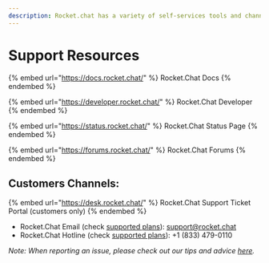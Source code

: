 ```yaml
---
description: Rocket.chat has a variety of self-services tools and channels.
---
```


# Support Resources

{% embed url="https://docs.rocket.chat/" %}
Rocket.Chat Docs&#x20;
{% endembed %}

{% embed url="https://developer.rocket.chat/" %}
Rocket.Chat Developer
{% endembed %}

{% embed url="https://status.rocket.chat/" %}
Rocket.Chat Status Page
{% endembed %}

{% embed url="https://forums.rocket.chat/" %}
Rocket.Chat Forums
{% endembed %}

## Customers Channels:&#x20;

{% embed url="https://desk.rocket.chat/" %}
Rocket.Chat Support Ticket Portal (customers only)
{% endembed %}

* Rocket.Chat Email (check [supported plans](https://docs.rocket.chat/resources/get-support/enterprise-support/enterprise-support-plans)): support@rocket.chat
* Rocket.Chat Hotline (check [supported plans](https://docs.rocket.chat/resources/get-support/enterprise-support/enterprise-support-plans)): +1 (833) 479-0110

_Note: When reporting an issue, please check out our tips and advice_ [_here_](https://docs.rocket.chat/resources/get-support/community-resources#how-to-report-a-bug)_._&#x20;
